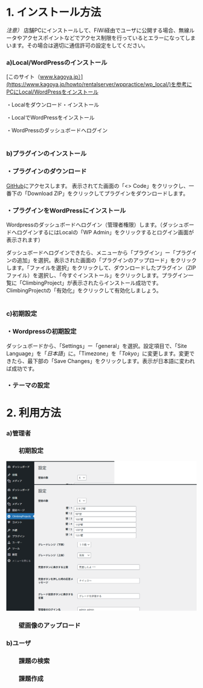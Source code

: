 #
# 1. インストール方法
*注意）* 店舗PCにインストールして、FiWi経由でユーザに公開する場合、無線ルータやアクセスポイントなどでアクセス制限を行っているとエラーになってしまいます。その場合は適切に通信許可の設定をしてください。
### a)Local/WordPressのインストール
[このサイト（www.kagoya.jp）](https://www.kagoya.jp/howto/rentalserver/wppractice/wp_local/)を参考にPCにLocal/WordPressをインストール

・Localをダウンロード・インストール

・LocalでWordPressをインストール

・WordPressのダッシュボードへログイン

#
### b)プラグインのインストール
### ・プラグインのダウンロード
[GitHub](https://github.com/AkihisaKojima/ClimbingProject/)にアクセスします。
表示されてた画面の「<> Code」をクリックし、一番下の「Download ZIP」をクリックしてプラグインをダウンロードします。

### ・プラグインをWordPressにインストール
Wordpressのダッシュボードへログイン（管理者権限）します。（ダッシュボードへログインするにはLocalの「WP Admin」をクリックするとログイン画面が表示されます）

ダッシュボードへログインできたら、メニューから「プラグイン」ー「プラグインの追加」を選択。表示された画面の「プラグインのアップロード」をクリックします。「ファイルを選択」をクリックして、ダウンロードしたプラグイン（ZIPファイル）を選択し、「今すぐインストール」をクリックします。プラグイン一覧に「ClimbingProject」が表示されたらインストール成功です。ClimbingProjectの「有効化」をクリックして有効化しましょう。


#
### c)初期設定
### ・Wordpressの初期設定
ダッシュボードから、「Settings」ー「general」を選択。設定項目で、「Site Language」を「*日本語*」に。「Timezone」を「*Tokyo*」に変更します。変更できたら、最下部の「Save Changes」をクリックします。表示が日本語に変われば成功です。

### ・テーマの設定

#
# 2. 利用方法
### a)管理者
### 　　初期設定
![ClimbingProject初期設定](./README/管理画面.png)
### 　　壁画像のアップロード
### b)ユーザ
### 　　課題の検索
### 　　課題作成
